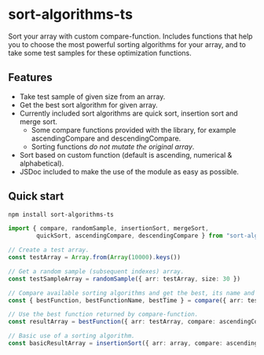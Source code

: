 # sort-algorithms-ts

Sort your array with custom compare-function. Includes functions that help you to choose
the most powerful sorting algorithms for your array, and to take some test samples for these optimization functions.

## Features

- Take test sample of given size from an array.
- Get the best sort algorithm for given array.
- Currently included sort algorithms are quick sort, insertion sort and merge sort.
  - Some compare functions provided with the library, for example ascendingCompare and descendingCompare.
  - Sorting functions *do not mutate the original array*.
- Sort based on custom function (default is ascending, numerical & alphabetical).
- JSDoc included to make the use of the module as easy as possible.

## Quick start

```bash
npm install sort-algorithms-ts
```

```typescript
import { compare, randomSample, insertionSort, mergeSort, 
        quickSort, ascendingCompare, descendingCompare } from "sort-algorithms-ts"

// Create a test array.
const testArray = Array.from(Array(10000).keys())

// Get a random sample (subsequent indexes) array.
const testSampleArray = randomSample({ arr: testArray, size: 30 })

// Compare available sorting algorithms and get the best, its name and performance time for test array.
const { bestFunction, bestFunctionName, bestTime } = compare({ arr: testSampleArray, compare: ascendingCompare })

// Use the best function returned by compare-function.
const resultArray = bestFunction({ arr: testArray, compare: ascendingCompare })

// Basic use of a sorting algorithm.
const basicResultArray = insertionSort({ arr: array, compare: ascendingCompare })
```
